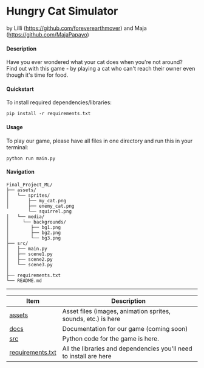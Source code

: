 # Hungry Cat Simulator 
by Lilli (https://github.com/foreverearthmover) and Maja (https://github.com/MajaPapayo)

#### Description
Have you ever wondered what your cat does when you're not around?  
Find out with this game - by playing a cat who can't reach their owner even though it's time for food.  

#### Quickstart
To install required dependencies/libraries:

    pip install -r requirements.txt


#### Usage
To play our game, please have all files in one directory and run this in your terminal:

    python run main.py

#### Navigation

```
Final_Project_ML/
├── assets/
│   └── sprites/
│       ├── my_cat.png
│       ├── enemy_cat.png
        └── squirrel.png
│   └── media/
│     └── backgrounds/
│        ├── bg1.png
│        ├── bg2.png
│        └── bg3.png
├── src/
│   ├── main.py
│   ├── scene1.py
│   ├── scene2.py
│   └── scene3.py
│
├── requirements.txt
└── README.md
```
---
  
| Item                               | Description                                                        |
|------------------------------------|--------------------------------------------------------------------|
| [assets](./assets)                 | Asset files (images, animation sprites, sounds, etc.) is here      |
| [docs](./docs)                     | Documentation for our game (coming soon)                           |
| [src](./src)                       | Python code for the game is here.                                  |  
| [requirements.txt](./requirements) | All the libraries and dependencies you'll need to install are here |